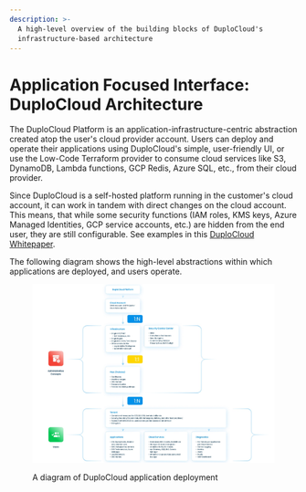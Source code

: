 ```yaml
---
description: >-
  A high-level overview of the building blocks of DuploCloud's
  infrastructure-based architecture
---
```


# Application Focused Interface: DuploCloud Architecture

The DuploCloud Platform is an application-infrastructure-centric abstraction created atop the user's cloud provider account. Users can deploy and operate their applications using DuploCloud's simple, user-friendly UI, or use the Low-Code Terraform provider to consume cloud services like S3, DynamoDB, Lambda functions, GCP Redis, Azure SQL, etc., from their cloud provider.

Since DuploCloud is a self-hosted platform running in the customer's cloud account, it can work in tandem with direct changes on the cloud account. This means, that while some security functions (IAM roles, KMS keys, Azure Managed Identities, GCP service accounts, etc.) are hidden from the end user, they are still configurable. See examples in this [DuploCloud Whitepaper](https://duplocloud.com/white-papers/devops/).&#x20;

The following diagram shows the high-level abstractions within which applications are deployed, and users operate.

<figure><img src="../../.gitbook/assets/Screenshot 2024-05-31 17321600000.jpg" alt=""><figcaption><p>A diagram of DuploCloud application deployment</p></figcaption></figure>
